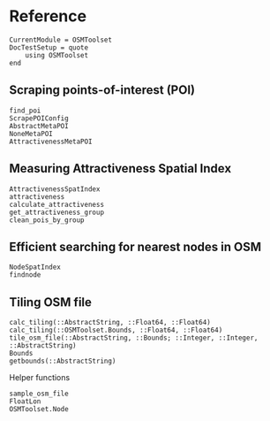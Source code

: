 # Reference


```@meta
CurrentModule = OSMToolset
DocTestSetup = quote
    using OSMToolset
end
```

Scraping points-of-interest (POI)
---------------------
```@docs
find_poi
ScrapePOIConfig
AbstractMetaPOI
NoneMetaPOI
AttractivenessMetaPOI
```

Measuring Attractiveness Spatial Index
--------------------------------------
```@docs
AttractivenessSpatIndex
attractiveness
calculate_attractiveness
get_attractiveness_group
clean_pois_by_group
```

Efficient searching for nearest nodes in OSM
--------------------------------------------
```@docs
NodeSpatIndex
findnode
```

Tiling OSM file
------------------
```@docs
calc_tiling(::AbstractString, ::Float64, ::Float64)
calc_tiling(::OSMToolset.Bounds, ::Float64, ::Float64)
tile_osm_file(::AbstractString, ::Bounds; ::Integer, ::Integer, ::AbstractString)
Bounds
getbounds(::AbstractString)
```

Helper functions
```@docs
sample_osm_file
FloatLon
OSMToolset.Node
```
